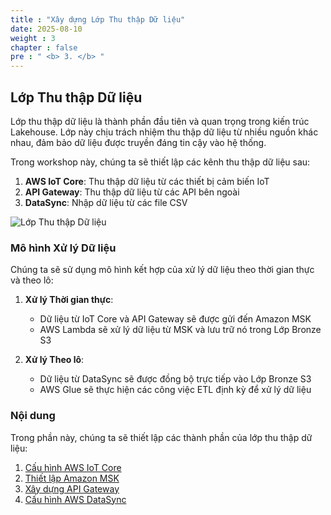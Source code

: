 ```yaml
---
title : "Xây dựng Lớp Thu thập Dữ liệu"
date: 2025-08-10
weight : 3
chapter : false
pre : " <b> 3. </b> "
---
```


## Lớp Thu thập Dữ liệu

Lớp thu thập dữ liệu là thành phần đầu tiên và quan trọng trong kiến trúc Lakehouse. Lớp này chịu trách nhiệm thu thập dữ liệu từ nhiều nguồn khác nhau, đảm bảo dữ liệu được truyền đáng tin cậy vào hệ thống.

Trong workshop này, chúng ta sẽ thiết lập các kênh thu thập dữ liệu sau:

1. **AWS IoT Core**: Thu thập dữ liệu từ các thiết bị cảm biến IoT
2. **API Gateway**: Thu thập dữ liệu từ các API bên ngoài
3. **DataSync**: Nhập dữ liệu từ các file CSV

![Lớp Thu thập Dữ liệu](/images/3-ingestion-layer/ingestion-overview.png)

### Mô hình Xử lý Dữ liệu

Chúng ta sẽ sử dụng mô hình kết hợp của xử lý dữ liệu theo thời gian thực và theo lô:

1. **Xử lý Thời gian thực**: 
   - Dữ liệu từ IoT Core và API Gateway sẽ được gửi đến Amazon MSK
   - AWS Lambda sẽ xử lý dữ liệu từ MSK và lưu trữ nó trong Lớp Bronze S3

2. **Xử lý Theo lô**:
   - Dữ liệu từ DataSync sẽ được đồng bộ trực tiếp vào Lớp Bronze S3
   - AWS Glue sẽ thực hiện các công việc ETL định kỳ để xử lý dữ liệu

### Nội dung

Trong phần này, chúng ta sẽ thiết lập các thành phần của lớp thu thập dữ liệu:

1. [Cấu hình AWS IoT Core](3.1-iot-core/)
2. [Thiết lập Amazon MSK](3.2-amazon-msk/)
3. [Xây dựng API Gateway](3.3-api-gateway/)
4. [Cấu hình AWS DataSync](3.4-datasync/)
